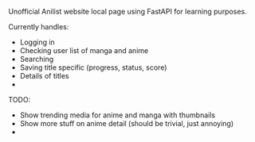 Unofficial Anilist website local page using FastAPI for learning purposes.

Currently handles:
- Logging in
- Checking user list of manga and anime
- Searching
- Saving title specific (progress, status, score)
- Details of titles
- 

TODO:
- Show trending media for anime and manga with thumbnails
- Show more stuff on anime detail (should be trivial, just annoying)
- 
